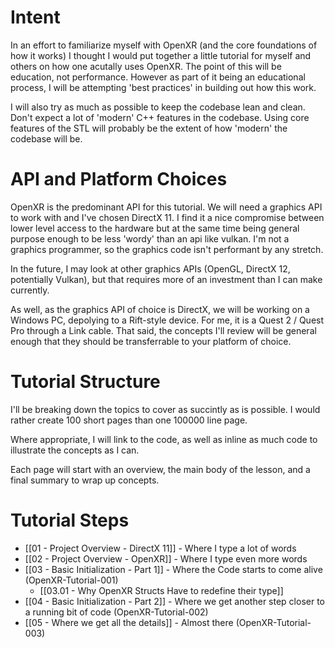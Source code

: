 # Intent

In an effort to familiarize myself with OpenXR (and the core foundations of how it works) I thought I would put together a little tutorial for myself and others on how one acutally uses OpenXR. The point of this will be education, not performance. However as part of it being an educational process, I will be attempting 'best practices' in building out how this work.

I will also try as much as possible to keep the codebase lean and clean. Don't expect a lot of 
'modern' C++ features in the codebase. Using core features of the STL will probably be the extent of how 'modern' the codebase will be.

# API and Platform Choices

OpenXR is the predominant API for this tutorial. We will need a graphics API to work with and I've chosen DirectX 11. I find it a nice compromise between lower level access to the hardware but at the same time being general purpose enough to be less 'wordy' than an api like vulkan. I'm not a graphics programmer, so the graphics code isn't performant by any stretch.

In the future, I may look at other graphics APIs (OpenGL, DirectX 12, potentially Vulkan), but that requires more of an investment than I can make currently.

As well, as the graphics API of choice is DirectX, we will be working on a Windows PC, depolying to a Rift-style device. For me, it is a Quest 2 / Quest Pro through a Link cable. That said, the concepts I'll review will be general enough that they should be transferrable to your platform of choice.

# Tutorial Structure

I'll be breaking down the topics to cover as succintly as is possible. I would rather create 100 short pages than one 100000 line page.

Where appropriate, I will link to the code, as well as inline as much code to illustrate the concepts as I can.

Each page will start with an overview, the main body of the lesson, and a final summary to wrap up concepts.

# Tutorial Steps
- [[01 - Project Overview - DirectX 11]] - Where I type a lot of words
- [[02 - Project Overview - OpenXR]] - Where I type even more words
- [[03 - Basic Initialization - Part 1]] - Where the Code starts to come alive (OpenXR-Tutorial-001)
	- [[03.01 - Why OpenXR Structs Have to redefine their type]]
- [[04 - Basic Initialization - Part 2]] - Where we get another step closer to a running bit of code (OpenXR-Tutorial-002)
- [[05 - Where we get all the details]] - Almost there (OpenXR-Tutorial-003)
 


